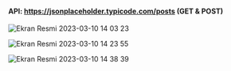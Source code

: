 #### API: https://jsonplaceholder.typicode.com/posts (GET & POST) 
![Ekran Resmi 2023-03-10 14 03 23](https://user-images.githubusercontent.com/13710309/224299864-23f6e16b-5919-4c8d-af6c-a819418942ba.png)

![Ekran Resmi 2023-03-10 14 23 55](https://user-images.githubusercontent.com/13710309/224303943-77e92be6-bbca-4ddf-bc90-cacfed1b1698.png)


![Ekran Resmi 2023-03-10 14 38 39](https://user-images.githubusercontent.com/13710309/224306691-c7da529e-484b-4cbd-bc7b-5b2ac9bb77a9.png)
